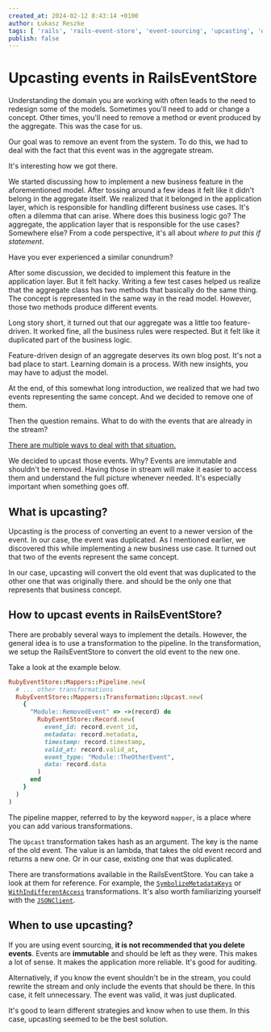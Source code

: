 ```yaml
---
created_at: 2024-02-12 8:43:14 +0100
author: Łukasz Reszke
tags: [ 'rails', 'rails-event-store', 'event-sourcing', 'upcasting', 'ddd' ]
publish: false
---
```


# Upcasting events in RailsEventStore

Understanding the domain you are working with often leads to the need to redesign some of the models. Sometimes you'll
need to add or change a concept. Other times, you'll need to remove a method or event produced by the aggregate. This was
the case for us.

Our goal was to remove an event from the system. To do this, we had to deal with the fact that this event was in the
aggregate stream.

It's interesting how we got there.

We started discussing how to implement a new business feature in the aforementioned model.
After tossing around a few ideas it felt like it didn't belong in the aggregate itself.
We realized that it belonged in the application layer, which is responsible for handling different business use cases.
It's often a dilemma that can arise. Where does this business logic go? The aggregate, the application layer that is
responsible for the use cases? Somewhere else?
From a code perspective, it's all about _where to put this if statement_.

Have you ever experienced a similar conundrum?

After some discussion, we decided to implement this feature in the application layer. But it felt hacky.
Writing a few test cases helped us realize that the aggregate class has two methods that basically do the same thing.
The concept is represented in the same way in the read model. However, those two methods produce different events.

Long story short, it turned out that our aggregate was a little too feature-driven. It worked fine, all the business
rules were respected. But it felt like it duplicated part of the business logic.

Feature-driven design of an aggregate deserves its own blog post. It's not a bad place to start. Learning domain is a
process. With new insights, you may have to adjust the model.

At the end, of this somewhat long introduction, we realized that we had two events representing the same concept.
And we decided to remove one of them.

Then the question remains. What to do with the events that are already in the stream?

[There are multiple ways to deal with that situation.](https://blog.arkency.com/4-strategies-when-you-need-to-change-a-published-event/)

We decided to upcast those events. Why? Events are immutable and shouldn't be removed. Having those in stream will make it
easier to access them and understand the full picture whenever needed. It's especially important when something goes
off.

## What is upcasting?

Upcasting is the process of converting an event to a newer version of the event. In our case, the event was
duplicated.
As I mentioned earlier, we discovered this while implementing a new business use case. It turned out that two of the
events
represent the same concept.

In our case, upcasting will convert the old event that was duplicated to the other one that was originally there.
and should be the only one that represents that business concept.

## How to upcast events in RailsEventStore?

There are probably several ways to implement the details. However, the general idea is to use a
transformation
to the pipeline. In the transformation, we setup the RailsEventStore to convert the old event to the new one.

Take a look at the example below.

```ruby
RubyEventStore::Mappers::Pipeline.new(
  # ... other transformations
  RubyEventStore::Mappers::Transformation::Upcast.new(
    {
      "Module::RemovedEvent" => ->(record) do
        RubyEventStore::Record.new(
          event_id: record.event_id,
          metadata: record.metadata,
          timestamp: record.timestamp,
          valid_at: record.valid_at,
          event_type: "Module::TheOtherEvent",
          data: record.data
        )
      end
    }
  )
)
```

The pipeline mapper, referred to by the keyword `mapper`, is a place where you can add various transformations.

The `Upcast` transformation takes hash as an argument. The key is the name of the old event. The value is an lambda,
that takes the old event record and returns a new one. Or in our case, existing one that was duplicated.

There are transformations available in the RailsEventStore. You can take a look at them for reference. For example,
the [`SymbolizeMetadataKeys`](https://github.com/RailsEventStore/rails_event_store/blob/b8e4bbffabf43db98a154ebab694486229c3706c/ruby_event_store/lib/ruby_event_store/mappers/transformation/symbolize_metadata_keys.rb)
or [`WithIndifferentAccess`](https://github.com/RailsEventStore/rails_event_store/blob/b8e4bbffabf43db98a154ebab694486229c3706c/contrib/ruby_event_store-transformations/lib/ruby_event_store/transformations/with_indifferent_access.rb)
transformations.
It's also worth familiarizing yourself with
the [`JSONClient`](https://github.com/RailsEventStore/rails_event_store/blob/b8e4bbffabf43db98a154ebab694486229c3706c/rails_event_store/lib/rails_event_store/json_client.rb).

## When to use upcasting?

If you are using event sourcing, **it is not recommended that you delete events**.  Events are **immutable** and
should be left as they were. This makes a lot of sense. It makes the application more reliable. It's good for auditing.

Alternatively, if you know the event shouldn't be in the stream, you could rewrite the stream and only include the
events that should be there. In this case, it felt unnecessary. The event was valid, it was just duplicated.

It's good to learn different strategies and know when to use them. In this case, upcasting seemed to be the best
solution.
